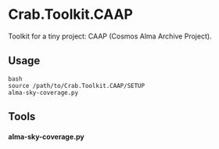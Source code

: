 # Crab.Toolkit.CAAP

Toolkit for a tiny project: CAAP (Cosmos Alma Archive Project). 

## Usage
```
bash
source /path/to/Crab.Toolkit.CAAP/SETUP
alma-sky-coverage.py
```

## Tools
#### alma-sky-coverage.py




